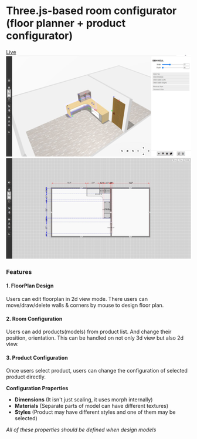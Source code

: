 # Three.js-based room configurator (floor planner + product configurator)

[Live](https://threejs-room-configurator.netlify.app/)
![image 1](./screenshots/1.JPG)
![image 1](./screenshots/2.JPG)

### Features
#### 1. FloorPlan Design

Users can edit floorplan in 2d view mode.
There users can move/draw/delete walls & corners by mouse to design floor plan.

#### 2. Room Configuration

Users can add products(models) from product list.
And change their position, orientation.
This can be handled on not only 3d view but also 2d view.
#### 3. Product Configuration

Once users select product, users can change the configuration of selected product directly.

**Configuration Properties**
* **Dimensions** (It isn't just scaling, it uses morph internally)
* **Materials** (Separate parts of model can have different textures)
* **Styles** (Product may have different styles and one of them may be selected)

*All of these properties should be defined when design models*